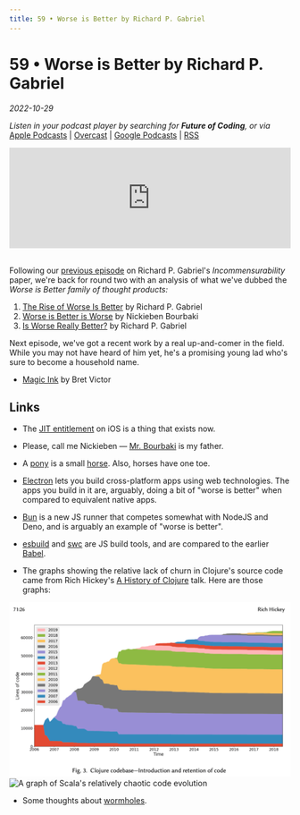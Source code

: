 ```yaml
---
title: 59 • Worse is Better by Richard P. Gabriel
---
```


# 59 • Worse is Better by Richard P. Gabriel

_2022-10-29_

_Listen in your podcast player by searching for **Future of Coding**, or via_ [Apple Podcasts](https://podcasts.apple.com/podcast/future-of-coding/id1265527976) \| [Overcast](https://overcast.fm/itunes1265527976) \| [Google Podcasts](https://podcasts.google.com/?feed=aHR0cHM6Ly93d3cub21ueWNvbnRlbnQuY29tL2QvcGxheWxpc3QvYzQxNTdlNjAtYzdmOC00NzBkLWIxM2YtYTdiMzAwNDBkZjczLzU2NGY0OTNmLWFmMzItNGM0OC04NjJmLWE3YjMwMGU0ZGY0OS9hYzMxNzg1Mi04ODA3LTQ0YjgtOGVmZi1hN2IzMDBlNGRmNTIvcG9kY2FzdC5yc3M) \| [RSS](https://omny.fm/shows/future-of-coding/playlists/podcast.rss)

<iframe src="https://omny.fm/shows/future-of-coding/worse-is-better-by-richard-p-gabriel/embed" width="100%" height="180" frameborder="0" style="margin-bottom: 1em"></iframe>

Following our [previous episode](/episodes/058) on Richard P. Gabriel's *Incommensurability* paper, we're back for round two with an analysis of what we've dubbed the _Worse is Better family of thought products:_

1. [The Rise of Worse Is Better](https://dreamsongs.com/RiseOfWorseIsBetter.html) by Richard P. Gabriel
2. [Worse is Better is Worse](https://www.dreamsongs.com/Files/worse-is-worse.pdf) by Nickieben Bourbaki
3. [Is Worse Really Better?](https://www.dreamsongs.com/Files/IsWorseReallyBetter.pdf) by Richard P. Gabriel

Next episode, we've got a recent work by a real up-and-comer in the field. While you may not have heard of him yet, he's a promising young lad who's sure to become a household name.

* [Magic Ink](http://worrydream.com/MagicInk/) by Bret Victor

## Links

* The [JIT entitlement](https://developer.apple.com/documentation/bundleresources/entitlements/com_apple_security_cs_allow-jit) on iOS is a thing that exists now.

* Please, call me Nickieben — [Mr. Bourbaki](https://en.wikipedia.org/wiki/Nicolas_Bourbaki) is my father.

* A [pony](https://en.wikipedia.org/wiki/Pony) is a small [horse](https://en.wikipedia.org/wiki/Horse). Also, horses have one toe.

* [Electron](https://www.electronjs.org) lets you build cross-platform apps using web technologies. The apps you build in it are, arguably, doing a bit of "worse is better" when compared to equivalent native apps.

* [Bun](https://bun.sh) is a new JS runner that competes somewhat with NodeJS and Deno, and is arguably an example of "worse is better".

* [esbuild](https://esbuild.github.io) and [swc](https://swc.rs) are JS build tools, and are compared to the earlier [Babel](https://babeljs.io).

* The graphs showing the relative lack of churn in Clojure's source code came from Rich Hickey's [A History of Clojure](https://www.youtube.com/watch?v=nD-QHbRWcoM) talk. Here are those graphs:

![A graph of Clojure's relatively stable code evolution](/episodes/059/hickey-clojure.png)
![A graph of Scala's relatively chaotic code evolution](/episodes/059/hickey-scala.jpg)

* Some thoughts about [wormholes](https://futureofcoding.slack.com/channels/wormholes).

